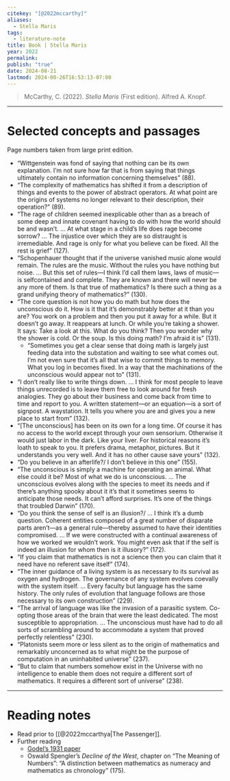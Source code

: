 ```yaml
---
citekey: "[@2022mccarthy]"
aliases:
  - Stella Maris
tags:
  - literature-note
title: Book | Stella Maris
year: 2022
permalink: 
publish: "true"
date: 2024-08-21
lastmod: 2024-08-26T16:53:13-07:00
---
```

> McCarthy, C. (2022). _Stella Maris_ (First edition). Alfred A. Knopf.

---

# Selected concepts and passages

Page numbers taken from large print edition.

- “Wittgenstein was fond of saying that nothing can be its own explanation. I’m not sure how far that is from saying that things ultimately contain no information concerning themselves” (88).
- “The complexity of mathematics has shifted it from a description of things and events to the power of abstract operators. At what point are the origins of systems no longer relevant to their description, their operation?” (89).
- “The rage of children seemed inexplicable other than as a breach of some deep and innate covenant having to do with how the world should be and wasn’t. … At what stage in a child’s life does rage become sorrow? … The injustice over which they are so distraught is irremediable. And rage is only for what you believe can be fixed. All the rest is grief” (127).
- “Schopenhauer thought that if the universe vanished music alone would remain. The rules are the music. Without the rules you have nothing but noise. … But this set of rules—I think I’d call them laws, laws of music—is selfcontained and complete. They are known and there will never be any more of them. Is that true of mathematics? Is there such a thing as a grand unifying theory of mathematics?” (130).
- “The core question is not how you do math but how does the unconscious do it. How is it that it’s demonstrably better at it than you are? You work on a problem and then you put it away for a while. But it doesn’t go away. It reappears at lunch. Or while you’re taking a shower. It says: Take a look at this. What do you think? Then you wonder why the shower is cold. Or the soup. Is this doing math? I’m afraid it is” (131).
	- “Sometimes you get a clear sense that doing math is largely just feeding data into the substation and waiting to see what comes out. I’m not even sure that it’s all that wise to commit things to memory. What you log in becomes fixed. In a way that the machinations of the unconscious would appear not to” (131). 
- “I don’t really like to write things down. … I think for most people to leave things unrecorded is to leave them free to look around for fresh analogies. They go about their business and come back from time to time and report to you. A written statement—or an equation—is a sort of signpost. A waystation. It tells you where you are and gives you a new place to start from” (132).
- “\[The unconscious] has been on its own for a long time. Of course it has no access to the world except through your own sensorium. Otherwise it would just labor in the dark. Like your liver. For historical reasons it’s loath to speak to you. It prefers drama, metaphor, pictures. But it understands you very well. And it has no other cause save yours” (132).
- “Do you believe in an afterlife?/ I don’t believe in this one” (155).
- “The unconscious is simply a machine for operating an animal. What else could it be? Most of what we do is unconscious. … The unconscious evolves along with the species to meet its needs and if there’s anything spooky about it it’s that it sometimes seems to anticipate those needs. It can’t afford surprises. It’s one of the things that troubled Darwin” (170).
- “Do you think the sense of self is an illusion?/ … I think it’s a dumb question. Coherent entities composed of a great number of disparate parts aren’t—as a general rule—thereby assumed to have their identities compromised. … If we were constructed with a continual awareness of how we worked we wouldn’t work. You might even ask that if the self is indeed an illusion for whom then is it illusory?” (172).
- “If you claim that mathematics is not a science then you can claim that it need have no referent save itself” (174).
- “The inner guidance of a living system is as necessary to its survival as oxygen and hydrogen. The governance of any system evolves coevally with the system itself. … Every faculty but language has the same history. The only rules of evolution that language follows are those necessary to its own construction” (229). 
- “The arrival of language was like the invasion of a parasitic system. Co-opting those areas of the brain that were the least dedicated. The most susceptible to appropriation. … The unconscious must have had to do all sorts of scrambling around to accommodate a system that proved perfectly relentless” (230).
- “Platonists seem more or less silent as to the origin of mathematics and remarkably unconcerned as to what might be the purpose of computation in an uninhabited universe” (237).
- “But to claim that numbers somehow exist in the Universe with no intelligence to enable them does not require a different sort of mathematics. It requires a different sort of universe” (238).

---

# Reading notes

- Read prior to [[@2022mccarthya|The Passenger]].
- Further reading
	- [Godel’s 1931 paper](https://en.wikipedia.org/wiki/On_Formally_Undecidable_Propositions_of_Principia_Mathematica_and_Related_Systems)
	- Oswald Spengler’s *Decline of the West*, chapter on “The Meaning of Numbers”: “A distinction between mathematics as numeracy and mathematics as chronology” (175).